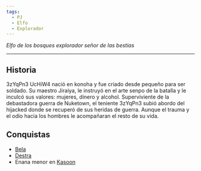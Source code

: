 ```yaml
---
tags:
  - PJ
  - Elfo
  - Explorador
---
```

*Elfo de los bosques explorador señor de las bestias*
___
## Historia
3zYqPn3 UcHiW4 nació en konoha y fue criado desde pequeño para ser soldado. Su maestro Jiraiya, le instruyó en el arte senpo de la batalla y le inculcó sus valores: mujeres, dinero y alcohol. Superviviente de la debastadora guerra de Nuketown, el teniente 3zYqPn3 subió abordo del hijacked donde se recuperó de sus heridas de guerra. Aunque el trauma y el odio hacia los hombres le acompañaran el resto de su vida.

## Conquistas
- [Bela](../Bela.md)
- [Destra](../Destra.md)
- Enana menor en [Kasoon](../../Ciudades/Kasoon.md)
